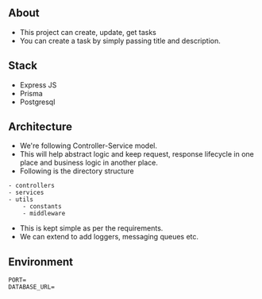 ## About

* This project can create, update, get tasks
* You can create a task by simply passing title and description.

## Stack

* Express JS
* Prisma
* Postgresql


## Architecture

* We're following Controller-Service model.
* This will help abstract logic and keep request, response lifecycle in one place and business logic in another place.
* Following is the directory structure

```
- controllers
- services
- utils
    - constants
    - middleware
```

* This is kept simple as per the requirements.
* We can extend to add loggers, messaging queues etc.

## Environment

```
PORT=
DATABASE_URL=
```
